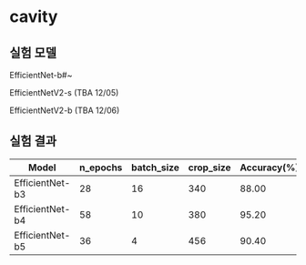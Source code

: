 # cavity

## 실험 모델
EfficientNet-b#~

EfficientNetV2-s (TBA 12/05)

EfficientNetV2-b (TBA 12/06)

## 실험 결과
|Model|n_epochs|batch_size|crop_size|Accuracy(%)|
|--|--|--|--|--|
|EfficientNet-b3|28|16|340|88.00|
|EfficientNet-b4|58|10|380|95.20|
|EfficientNet-b5|36|4|456|90.40|
